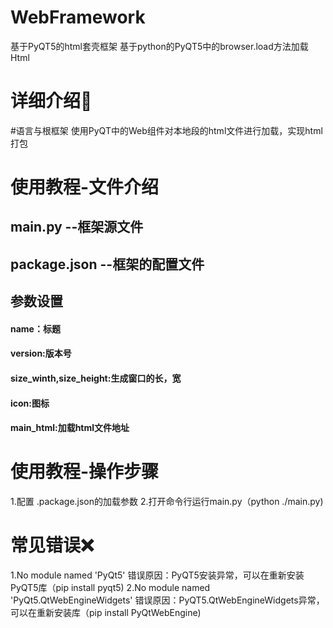 # WebFramework
基于PyQT5的html套壳框架
基于python的PyQT5中的browser.load方法加载Html

<h1>详细介绍🤡</h1>
#语言与根框架
使用PyQT中的Web组件对本地段的html文件进行加载，实现html打包
<h1>使用教程-文件介绍</h1>
<h2>main.py --框架源文件</h2>
<h2>package.json --框架的配置文件</h2>
<h2>参数设置</h2>
<h4>name：标题</h4>
<h4>version:版本号</h4>
<h4>size_winth,size_height:生成窗口的长，宽</h4>
<h4>icon:图标</h4>
<h4>main_html:加载html文件地址</h4>
<h1>使用教程-操作步骤</h1>
1.配置 .package.json的加载参数
2.打开命令行运行main.py（python ./main.py)
<h1>常见错误❌</h1>
1.No module named 'PyQt5'
错误原因：PyQT5安装异常，可以在重新安装PyQT5库（pip install pyqt5)
2.No module named 'PyQt5.QtWebEngineWidgets'
错误原因：PyQT5.QtWebEngineWidgets异常，可以在重新安装库（pip install PyQtWebEngine)
